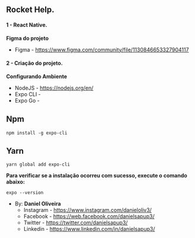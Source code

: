 ## Rocket Help.
#### 1 - React Native.
**Figma do projeto**
- Figma - https://www.figma.com/community/file/1130846653327904117


#### 2 - Criação do projeto.
**Configurando Ambiente**
- NodeJS - https://nodejs.org/en/
- Expo CLI - 
- Expo Go - 

## Npm
```
npm install -g expo-cli
```

## Yarn
```
yarn global add expo-cli
```

**Para verificar se a instalação ocorreu com sucesso, execute o comando abaixo:**
```
expo --version
```











































- By: **Daniel Oliveira**
  - Instagram - https://www.instagram.com/danieloliv3/
  - Facebook - https://web.facebook.com/danielsapup3/
  - Twitter - https://twitter.com/danielsapup3/
  - Linkedin - https://www.linkedin.com/in/danielsapup3/
